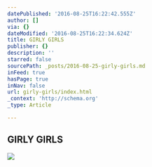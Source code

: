 ```yaml
---
datePublished: '2016-08-25T16:22:42.555Z'
author: []
via: {}
dateModified: '2016-08-25T16:22:34.624Z'
title: GIRLY GIRLS
publisher: {}
description: ''
starred: false
sourcePath: _posts/2016-08-25-girly-girls.md
inFeed: true
hasPage: true
inNav: false
url: girly-girls/index.html
_context: 'http://schema.org'
_type: Article

---
```

## GIRLY GIRLS
![](https://imgflo.herokuapp.com/graph/vahj1ThiexotieMo/f13838fbacdb105008b4eba07bd1430e/croprotate.jpg?cropheight=3264&cropwidth=2448&degrees=-90&input=https%3A%2F%2Fthe-grid-user-content.s3-us-west-2.amazonaws.com%2F84a8a755-1538-49d3-969a-1568a0b0eff9.jpg&x=0&y=0)